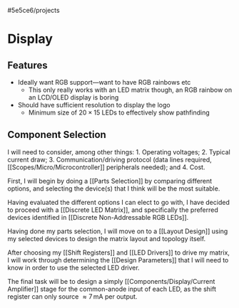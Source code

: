 #5e5ce6/projects 

# Display

## Features

- Ideally want RGB support—want to have RGB rainbows etc
	- This only really works with an LED matrix though, an RGB rainbow on an LCD/OLED display is boring
- Should have sufficient resolution to display the logo
	- Minimum size of $20\times15$ LEDs to effectively show pathfinding
 
## Component Selection

I will need to consider, among other things:
	1. Operating voltages;
	2. Typical current draw;
	3. Communication/driving protocol (data lines required, [[Scopes/Micro/Microcontroller]] peripherals needed); and
	4. Cost.

First, I will begin by doing a [[Parts Selection]] by comparing different options, and selecting the device(s) that I think will be the most suitable.

Having evaluated the different options I can elect to go with, I have decided to proceed with a [[Discrete LED Matrix]], and specifically the preferred devices identified in [[Discrete Non-Addressable RGB LEDs]].

Having done my parts selection, I will move on to a [[Layout Design]] using my selected devices to design the matrix layout and topology itself.

After choosing my [[Shift Registers]] and [[LED Drivers]] to drive my matrix, I will work through determining the [[Design Parameters]] that I will need to know in order to use the selected LED driver.

The final task will be to design a simply [[Components/Display/Current Amplifier]] stage for the common-anode input of each LED, as the shift register can only source $\approx 7\,\text{mA}$ per output.

